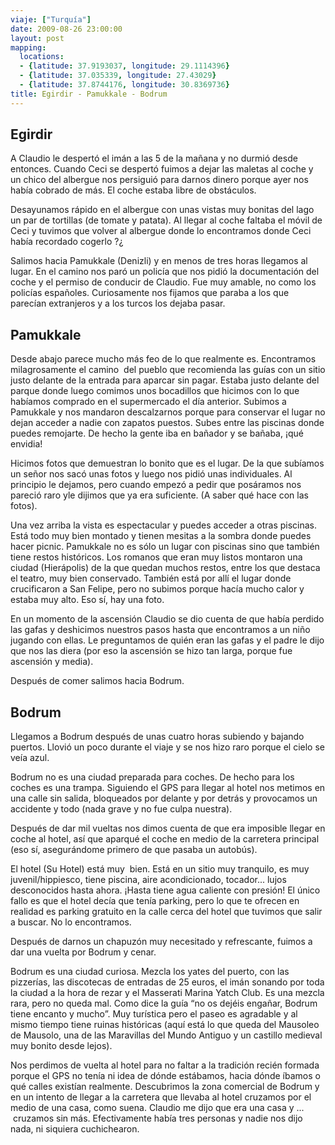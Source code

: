 ```yaml
---
viaje: ["Turquía"]
date: 2009-08-26 23:00:00
layout: post
mapping:
  locations:
  - {latitude: 37.9193037, longitude: 29.1114396}
  - {latitude: 37.035339, longitude: 27.43029}
  - {latitude: 37.8744176, longitude: 30.8369736}
title: Egirdir - Pamukkale - Bodrum
---
```

<h2>Egirdir</h2>
<p>A Claudio le despertó el imán a las 5 de la mañana y no durmió desde entonces. Cuando Ceci se despertó fuimos a dejar las maletas al coche y un chico del albergue nos persiguió para darnos dinero porque ayer nos había cobrado de más. El coche estaba libre de obstáculos.</p>
<p>Desayunamos rápido en el albergue con unas vistas muy bonitas del lago un par de tortillas (de tomate y patata). Al llegar al coche faltaba el móvil de Ceci y tuvimos que volver al albergue donde lo encontramos donde Ceci había recordado cogerlo ?¿</p>
<p>Salimos hacia Pamukkale (Denizli) y en menos de tres horas llegamos al lugar. En el camino nos paró un policía que nos pidió la documentación del coche y el permiso de conducir de Claudio. Fue muy amable, no como los policías españoles. Curiosamente nos fijamos que paraba a los que parecían extranjeros y a los turcos los dejaba pasar.</p>
<h2>Pamukkale</h2>
<p>Desde abajo parece mucho más feo de lo que realmente es. Encontramos milagrosamente el camino  del pueblo que recomienda las guías con un sitio justo delante de la entrada para aparcar sin pagar. Estaba justo delante del parque donde luego comimos unos bocadillos que hicimos con lo que habíamos comprado en el supermercado el día anterior. Subimos a Pamukkale y nos mandaron descalzarnos porque para conservar el lugar no dejan acceder a nadie con zapatos puestos. Subes entre las piscinas donde puedes remojarte. De hecho la gente iba en bañador y se bañaba, ¡qué envidia!</p>
<p>Hicimos fotos que demuestran lo bonito que es el lugar. De la que subíamos un señor nos sacó unas fotos y luego nos pidió unas individuales. Al principio le dejamos, pero cuando empezó a pedir que posáramos nos pareció raro yle dijimos que ya era suficiente. (A saber qué hace con las fotos).</p>
<p>Una vez arriba la vista es espectacular y puedes acceder a otras piscinas. Está todo muy bien montado y tienen mesitas a la sombra donde puedes hacer picnic. Pamukkale no es sólo un lugar con piscinas sino que también tiene restos históricos. Los romanos que eran muy listos montaron una ciudad (Hierápolis) de la que quedan muchos restos, entre los que destaca el teatro, muy bien conservado. También está por allí el lugar donde crucificaron a San Felipe, pero no subimos porque hacía mucho calor y estaba muy alto. Eso sí, hay una foto.</p>
<p>En un momento de la ascensión Claudio se dio cuenta de que había perdido las gafas y deshicimos nuestros pasos hasta que encontramos a un niño jugando con ellas. Le preguntamos de quién eran las gafas y el padre le dijo que nos las diera (por eso la ascensión se hizo tan larga, porque fue ascensión y media).</p>
<p>Después de comer salimos hacia Bodrum.</p>
<h2>Bodrum</h2>
<p>Llegamos a Bodrum después de unas cuatro horas subiendo y bajando puertos. Llovió un poco durante el viaje y se nos hizo raro porque el cielo se veía azul.</p>
<p>Bodrum no es una ciudad preparada para coches. De hecho para los coches es una trampa. Siguiendo el GPS para llegar al hotel nos metimos en una calle sin salida, bloqueados por delante y por detrás y provocamos un accidente y todo (nada grave y no fue culpa nuestra).</p>
<p>Después de dar mil vueltas nos dimos cuenta de que era imposible llegar en coche al hotel, así que aparqué el coche en medio de la carretera principal (eso sí, asegurándome primero de que pasaba un autobús).</p>
<p>El hotel (Su Hotel) está muy  bien. Está en un sitio muy tranquilo, es muy juvenil/hippiesco, tiene piscina, aire acondicionado, tocador... lujos desconocidos hasta ahora. ¡Hasta tiene agua caliente con presión! El único fallo es que el hotel decía que tenía parking, pero lo que te ofrecen en realidad es parking gratuito en la calle cerca del hotel que tuvimos que salir a buscar. No lo encontramos.</p>
<p>Después de darnos un chapuzón muy necesitado y refrescante, fuimos a dar una vuelta por Bodrum y cenar.</p>
<p>Bodrum es una ciudad curiosa. Mezcla los yates del puerto, con las pizzerías, las discotecas de entradas de 25 euros, el imán sonando por toda la ciudad a la hora de rezar y el Masserati Marina Yatch Club. Es una mezcla rara, pero no queda mal. Como dice la guía “no os dejéis engañar, Bodrum tiene encanto y mucho”. Muy turística pero el paseo es agradable y al mismo tiempo tiene ruinas históricas (aquí está lo que queda del Mausoleo de Mausolo, una de las Maravillas del Mundo Antiguo y un castillo medieval muy bonito desde lejos).</p>
<p>Nos perdimos de vuelta al hotel para no faltar a la tradición recién formada porque el GPS no tenía ni idea de dónde estábamos, hacia dónde íbamos o qué calles existían realmente. Descubrimos la zona comercial de Bodrum y en un intento de llegar a la carretera que llevaba al hotel cruzamos por el medio de una casa, como suena. Claudio me dijo que era una casa y ...  cruzamos sin más. Efectivamente había tres personas y nadie nos dijo nada, ni siquiera cuchichearon.</p>
